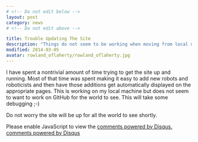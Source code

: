 ```yaml
---
# <!-- Do not edit below -->
layout: post
category: news
# <!-- Do not edit above -->

title: Trouble Updating The Site
description: "Things do not seem to be working when moving from local machine to remote machine."
modified: 2014-03-05
avatar: rowland_oflaherty/rowland_oflaherty.jpg
---
```


I have spent a nontrivial amount of time trying to get the site up and running.
Most of that time was spent making it easy to add new robots and roboticists and then have those additions get automatically displayed on the appropriate pages.
This is working on my local machine but does not seem to want to work on GitHub for the world to see. This will take some debugging ;-)

Do not worry the site will be up for all the world to see shortly.

<!-- Do not edit below this line -->

<div id="disqus_thread"></div>
<script type="text/javascript">
    /* * * CONFIGURATION VARIABLES: EDIT BEFORE PASTING INTO YOUR WEBPAGE * * */
    {% if site.url == "http://o-botics.org" %}
      var disqus_shortname = 'o-botics'; // required: replace example with your forum shortname
    {% endif %}

    /* * * DON'T EDIT BELOW THIS LINE * * */
    (function() {
        var dsq = document.createElement('script'); dsq.type = 'text/javascript'; dsq.async = true;
        dsq.src = '//' + disqus_shortname + '.disqus.com/embed.js';
        (document.getElementsByTagName('head')[0] || document.getElementsByTagName('body')[0]).appendChild(dsq);
    })();
</script>
<noscript>Please enable JavaScript to view the <a href="http://disqus.com/?ref_noscript">comments powered by Disqus.</a></noscript>
<a href="http://disqus.com" class="dsq-brlink">comments powered by <span class="logo-disqus">Disqus</span></a>
